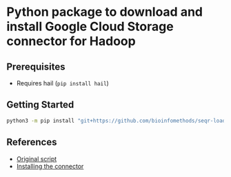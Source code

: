 # Python package to download and install Google Cloud Storage connector for Hadoop

## Prerequisites

* Requires hail (`pip install hail`)

## Getting Started

```bash
python3 -m pip install "git+https://github.com/bioinfomethods/seqr-loading-pipelines.git@develop#egg=install-gcs-connector"
```

## References

* [Original script](https://github.com/bw2/hail-utils/blob/b7c727c344fac3117911b2883029ace80eb8d0fd/setup.py)
* [Installing the connector](https://github.com/GoogleCloudDataproc/hadoop-connectors/blob/master/gcs/INSTALL.md)
